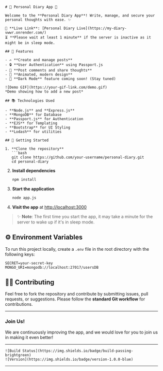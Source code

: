 ```
# 📖 Personal Diary App 📝

Welcome to the **Personal Diary App**! Write, manage, and secure your personal thoughts with ease. ✨

🚀 **Live Link**: [Personal Diary Live](https://my-diary-vwwr.onrender.com/)  
⏳ **Please wait at least 1 minute** if the server is inactive as it might be in sleep mode.

## 🌟 Features

- ✍️ **Create and manage posts**  
- 🔒 **User Authentication** using Passport.js  
- 💬 **Post comments and share thoughts**  
- 🎨 **Animated, modern design**  
- 🌙 **Dark Mode** feature coming soon! (Stay tuned)

![Demo GIF](https://your-gif-link.com/demo.gif)  
*Demo showing how to add a new post*

## 📚 Technologies Used

- **Node.js** and **Express.js**
- **MongoDB** for Database
- **Passport.js** for Authentication
- **EJS** for Templating
- **Bootstrap** for UI Styling
- **Lodash** for utilities

## 🏁 Getting Started

1. **Clone the repository**  
   ```bash
   git clone https://github.com/your-username/personal-diary.git
   cd personal-diary
   ```

2. **Install dependencies**  
   ```bash
   npm install
   ```

3. **Start the application**  
   ```bash
   node app.js
   ```

4. **Visit the app** at [http://localhost:3000](http://localhost:3000)

> ✨ **Note**: The first time you start the app, it may take a minute for the server to wake up if it's in sleep mode.



## ⚙️ Environment Variables

To run this project locally, create a `.env` file in the root directory with the following keys:

```env
SECRET=your-secret-key
MONGO_URI=mongodb://localhost:27017/usersDB
```

## 🧑‍💻 Contributing

Feel free to fork the repository and contribute by submitting issues, pull requests, or suggestions. Please follow the **standard Git workflow** for contributions.

---

### **Join Us!**

We are continuously improving the app, and we would love for you to join us in making it even better!


---

```
![Build Status](https://img.shields.io/badge/build-passing-brightgreen)
![Version](https://img.shields.io/badge/version-1.0.0-blue)
```


---


